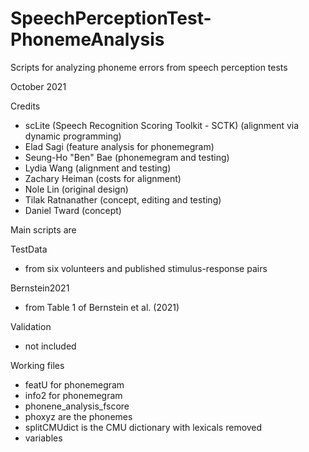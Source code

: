 # SpeechPerceptionTest-PhonemeAnalysis
Scripts for analyzing phoneme errors from speech perception tests


October 2021

Credits
- scLite (Speech Recognition Scoring Toolkit - SCTK) (alignment via dynamic programming)
- Elad Sagi (feature analysis for phonemegram)
- Seung-Ho "Ben" Bae (phonemegram and testing)
- Lydia Wang (alignment and testing)
- Zachary Heiman (costs for alignment)
- Nole Lin (original design)
- Tilak Ratnanather (concept, editing and testing)
- Daniel Tward (concept)

Main scripts are

TestData 
- from six volunteers and published stimulus-response pairs

Bernstein2021
- from Table 1 of Bernstein et al. (2021)

Validation 
- not included

Working files
- featU for phonemegram
- info2 for phonemegram
- phonene_analysis_fscore
- phoxyz are the phonemes
- splitCMUdict is the CMU dictionary with lexicals removed
- variables 
